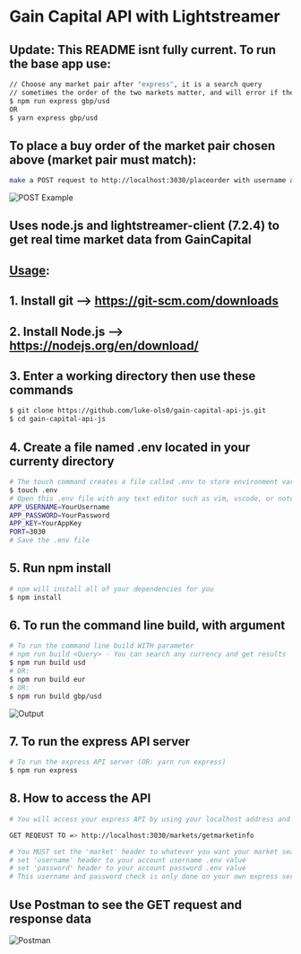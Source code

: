 #
# <b>Gain Capital API with Lightstreamer</b> 

## Update: This README isnt fully current. To run the base app use:
  ```sh
// Choose any market pair after "express", it is a search query 
// sometimes the order of the two markets matter, and will error if they are misordered
$ npm run express gbp/usd
OR
$ yarn express gbp/usd
```
## To place a buy order of the market pair chosen above (market pair must match):
```sh
make a POST request to http://localhost:3030/placeorder with username and password headers
```
![POST Example](https://i.imgur.com/Co4nIRa.png "POST Example")

## Uses node.js and lightstreamer-client (7.2.4) to get real time market data from GainCapital


## <u>Usage</u>:
## 1. Install git --> https://git-scm.com/downloads
## 2. Install Node.js --> https://nodejs.org/en/download/
## 3. Enter a working directory then use these commands
```sh
$ git clone https://github.com/luke-ols0/gain-capital-api-js.git
$ cd gain-capital-api-js
```
## 4. Create a file named .env located in your currenty directory
```sh
# The touch command creates a file called .env to store environment variables
$ touch .env
# Open this .env file with any text editor such as vim, vscode, or notepad. Then paste in this text with your correct username, password, and app key from gaincapital. You can also choose any port number that is open.
APP_USERNAME=YourUsername
APP_PASSWORD=YourPassword
APP_KEY=YourAppKey
PORT=3030
# Save the .env file
```
## 5. Run npm install
```sh
# npm will install all of your dependencies for you
$ npm install
```
## 6. To run the command line build, with argument
```sh
# To run the command line build WITH parameter
# npm run build <Query> - You can search any currency and get results
$ npm run build usd
# OR:
$ npm run build eur
# OR: 
$ npm run build gbp/usd
```
![Output](https://i.imgur.com/5V4LCiR.png "Console Output")

## 7. To run the express API server
```sh
# To run the express API server (OR: yarn run express)
$ npm run express
```

## 8. How to access the API
```sh
# You will access your express API by using your localhost address and the PORT you set earlier in your .env file.

GET REQEUST TO => http://localhost:3030/markets/getmarketinfo

# You MUST set the 'market' header to whatever you want your market search query to be. 
# set 'username' header to your account username .env value
# set 'password' header to your account password .env value
# This username and password check is only done on your own express server, to make sure that random GET requests to your url doesnt result in API throttling
```
## Use Postman to see the GET request and response data

![Postman](https://i.imgur.com/KwYeLql.png "GET Request With Postman")
